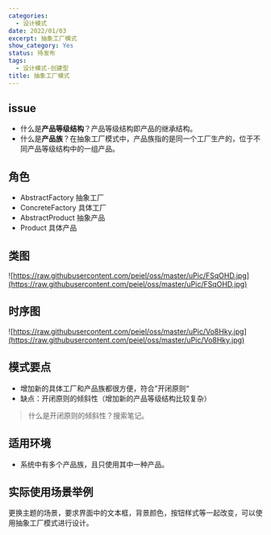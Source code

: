 ```yaml
---
categories:
  - 设计模式
date: 2022/01/03
excerpt: 抽象工厂模式
show_category: Yes
status: 待发布
tags:
  - 设计模式-创建型
title: 抽象工厂模式
---
```



## issue

- 什么是**产品等级结构**？产品等级结构即产品的继承结构。
- 什么是**产品族**？在抽象工厂模式中，产品族指的是同一个工厂生产的，位于不同产品等级结构中的一组产品。

## 角色

- AbstractFactory 抽象工厂
- ConcreteFactory 具体工厂
- AbstractProduct 抽象产品
- Product 具体产品

## 类图

![https://raw.githubusercontent.com/peiel/oss/master/uPic/FSqOHD.jpg](https://raw.githubusercontent.com/peiel/oss/master/uPic/FSqOHD.jpg)

## 时序图

![https://raw.githubusercontent.com/peiel/oss/master/uPic/Vo8Hky.jpg](https://raw.githubusercontent.com/peiel/oss/master/uPic/Vo8Hky.jpg)

## 模式要点

- 增加新的具体工厂和产品族都很方便，符合”开闭原则“
- 缺点：开闭原则的倾斜性（增加新的产品等级结构比较复杂）

> 什么是开闭原则的倾斜性？搜索笔记。
> 

## 适用环境

- 系统中有多个产品族，且只使用其中一种产品。

## 实际使用场景举例

更换主题的场景，要求界面中的文本框，背景颜色，按钮样式等一起改变，可以使用抽象工厂模式进行设计。